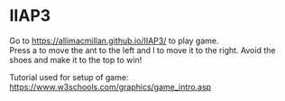 # IIAP3

Go to https://allimacmillan.github.io/IIAP3/ to play game.  
Press a to move the ant to the left and l to move it to the right. Avoid the shoes and make it to the top to win!  
  
Tutorial used for setup of game: https://www.w3schools.com/graphics/game_intro.asp
